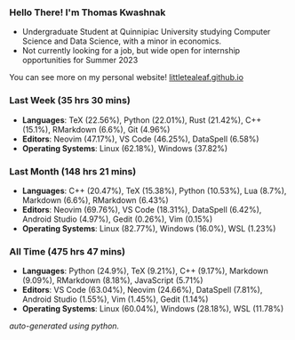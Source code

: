 
### Hello There! I'm Thomas Kwashnak

- Undergraduate Student at Quinnipiac University studying Computer Science and Data Science, with a minor in economics.
- Not currently looking for a job, but wide open for internship opportunities for Summer 2023

You can see more on my personal website! [littletealeaf.github.io](https://littletealeaf.github.io)

### Last Week (35 hrs 30 mins)
- **Languages**: TeX (22.56%), Python (22.01%), Rust (21.42%), C++ (15.1%), RMarkdown (6.6%), Git (4.96%)
- **Editors**: Neovim (47.17%), VS Code (46.25%), DataSpell (6.58%)
- **Operating Systems**: Linux (62.18%), Windows (37.82%)
    
### Last Month (148 hrs 21 mins)
- **Languages**: C++ (20.47%), TeX (15.38%), Python (10.53%), Lua (8.7%), Markdown (6.6%), RMarkdown (6.43%)
- **Editors**: Neovim (69.76%), VS Code (18.31%), DataSpell (6.42%), Android Studio (4.97%), Gedit (0.26%), Vim (0.15%)
- **Operating Systems**: Linux (82.77%), Windows (16.0%), WSL (1.23%)
    
### All Time (475 hrs 47 mins)
- **Languages**: Python (24.9%), TeX (9.21%), C++ (9.17%), Markdown (9.09%), RMarkdown (8.18%), JavaScript (5.71%)
- **Editors**: VS Code (63.04%), Neovim (24.66%), DataSpell (7.81%), Android Studio (1.55%), Vim (1.45%), Gedit (1.14%)
- **Operating Systems**: Linux (60.04%), Windows (28.18%), WSL (11.78%)
    

*auto-generated using python.*
